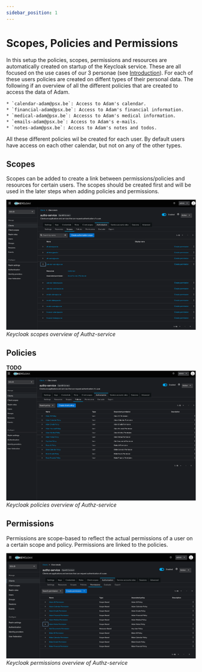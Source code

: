 ```yaml
---
sidebar_position: 1
---
```


# Scopes, Policies and Permissions

In this setup the policies, scopes, permissions and resources are automatically created on startup of the Keycloak service. These are all focused on the use cases of our 3 personae (see [Introduction](../intro.md)).
For each of these users policies are created on diffent types of their personal data. The following if an overview of all the different policies that are created to access the data of Adam.

    * `calendar-adam@psx.be`: Access to Adam's calendar.
    * `financial-adam@psx.be`: Access to Adam's financial information.
    * `medical-adam@psx.be`: Accesss to Adam's medical information.
    * `emails-adam@psx.be`: Access to Adam's e-mails.
    * `notes-adam@psx.be`: Access to Adam's notes and todos.

All these different policies wil be created for each user. By default users have access on each other calendar, but not on any of the other types.

## Scopes

Scopes can be added to create a link between permissions/policies and resources for certain users. The scopes should be created first and will be used in the later steps when adding policies and permissions.

![Keycloak scopes overview](./img/keycloak_scopes.png)
*Keycloak scopes overview of Authz-service*

## Policies

**TODO**
![Keycloak policies overview](./img/keycloak_policies.png)
*Keycloak policies overview of Authz-service*

## Permissions

Permissions are scope-based to reflect the actual permissions of a user on a certain scope and policy. Permissions are linked to the policies.

![Keycloak permissions overview](./img/keycloak_permissions.png)
*Keycloak permissions overview of Authz-service*
